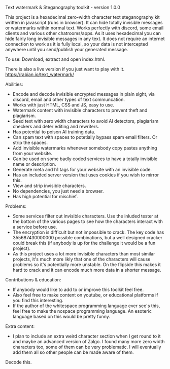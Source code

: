 Text watermark & Steganography toolkit - version 1.0.0

This project is a hexadecimal zero-width character text steganography kit written in javascript (runs in browser). It can hide totally invisible messages or watermarks within normal text. Works perfectly with discord, some email clients and various other chatrooms/apps.
	 As it uses hexadecimal you can hide fairly long invisible messages in any text. It does not require an internet connection to work as it is fully local, so your data is not intercepted anywhere until you send/publish your generated message.

To use:
Download, extract and open index.html.

There is also a live version if you just want to play with it.
https://rabian.io/text_watermark/

Abilities:
- Encode and decode invisible encrypted messages in plain sight, via discord, email and other types of text communcation.
- Works with just HTML, CSS and JS, easy to use.
- Watermark content with invisible characters to prevent theft and plagiarism.
- Seed text with zero width characters to avoid AI detectors, plagiarism checkers and deter editing and rewriters.
- Has potential to poison AI training data.
- Can spam text with spaces to potetially bypass spam email filters. Or strip the spaces.
- Add invisible watermarks whenever somebody copy pastes anything from your website.
- Can be used on some badly coded services to have a totally invisible name or description.
- Generate meta and h1 tags for your website with an invisible code.
- Has an included server version that uses cookies if you wish to mirror this.
- View and strip invisible characters.
- No dependencies, you just need a browser.
- Has high potential for mischief.

Problems:
- Some services filter out invisible characters. Use the inluded tester at the bottom of the various pages to see how the characters interact with a service before use.
- The encryption is difficult but not impossible to crack. The key code has 355687430000000 possible combinations, but a well designed cracker could break this (if anybody is up for the challenge it would be a fun project).
- As this project uses a lot more invisible characters than most similar projects, it's much more likly that one of the characters will cause problems so it's potentially more unstable. On the flipside this makes it hard to crack and it can encode much more data in a shorter message.

Contributions & education:
- If anybody would like to add to or improve this toolkit feel free.
- Also feel free to make content on youtube, or educational platforms if you find this interesting.
- If the author of the whitespace programming language ever see's this, feel free to make the nospace programming language. An esoteric language based on this would be pretty funny.

Extra content:
- I plan to include an extra weird character section when I get round to it and maybe an advanced version of Zalgo. I found many more zero width characters too, some of them can be very problematic. I will eventually add them all so other people can be made aware of them.

Decode this⁩‬⁠⁪‌⁠⁪‍⁠​⁨⁠‎⁬⁠⁪‍⁠​⁨⁠‎⁬⁠​‬⁠⁪‌⁠⁪⁩⁠‎⁬⁠⁪‍⁠⁪⁤⁠​⁪⁠⁪‍⁠​⁨⁠⁪‍⁠⁪‎⁠⁪⁢⁠⁪⁩⁠‎⁬⁠⁪⁣⁠⁪⁩⁠​⁨⁠​⁨⁠⁪­⁠⁪​⁠⁪⁩⁠‎⁬⁠‬‍⁠‎⁬⁠⁪‌⁠⁪‍⁠⁪‬⁠‎⁬⁠​​⁠⁪‍⁠​‬⁠⁪‌⁠⁪‍⁠⁪⁤⁠‎⁬⁠​‬⁠⁪‌⁠⁪­⁠​‬⁠‎⁬⁠​‬⁠⁪⁩⁠​‌⁠​‬⁠‎⁢⁠‎⁬⁠⁪⁨⁠⁪⁮⁠⁪⁮⁠⁪⁢⁠‎⁬⁠⁪‌⁠​⁩⁠⁪‌⁠⁨⁮⁠.

